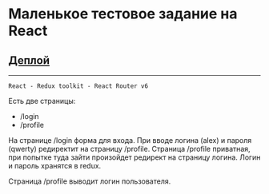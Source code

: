 # Маленькое тестовое задание на React
[Деплой](http://react-test-one-gray.vercel.app/)
---

---
`React - Redux toolkit - React Router v6`

Есть две страницы:
- /login
- /profile

На странице /login форма для входа. При вводе логина (alex) и пароля (qwerty) редиректит на страницу /profile. Страница /profile приватная, при попытке туда зайти произойдет редирект на страницу логина. Логин и пароль хранятся в redux.

Страница /profile выводит логин пользователя.